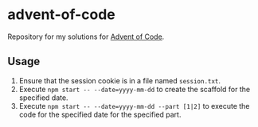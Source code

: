 # advent-of-code

Repository for my solutions for [Advent of Code](https://adventofcode.com).

## Usage

1. Ensure that the session cookie is in a file named `session.txt`.
2. Execute `npm start -- --date=yyyy-mm-dd` to create the scaffold for the specified date.
3. Execute `npm start -- --date=yyyy-mm-dd --part [1|2]` to execute the code for the specified date for the specified part.
